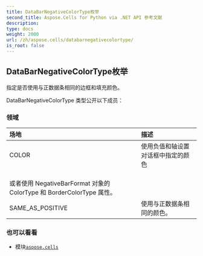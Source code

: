 ```yaml
---
title: DataBarNegativeColorType枚举
second_title: Aspose.Cells for Python via .NET API 参考文献
description:
type: docs
weight: 2000
url: /zh/aspose.cells/databarnegativecolortype/
is_root: false
---
```

## DataBarNegativeColorType枚举
指定是否使用与正数据条相同的边框和填充颜色。



DataBarNegativeColorType 类型公开以下成员：

### 领域
|场地|描述|
| :- | :- |
| COLOR |使用负值和轴设置对话框中指定的颜色<br/>或者使用 NegativeBarFormat 对象的 ColorType 和 BorderColorType 属性。|
| SAME_AS_POSITIVE |使用与正数据条相同的颜色。|



### 也可以看看
* 模块[`aspose.cells`](..)
